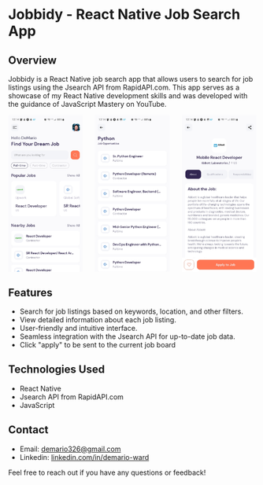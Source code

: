 # Jobbidy - React Native Job Search App

## Overview

Jobbidy is a React Native job search app that allows users to search for job listings using the Jsearch API from RapidAPI.com. This app serves as a showcase of my React Native development skills and was developed with the guidance of JavaScript Mastery on YouTube.

<div style="display: flex; justify-content: space-between;">
  <img src="Jobbidy_media/Jobbidy-1.jpg" alt="Image 1" width="30%">
  <img src="Jobbidy_media/Jobbidy-2.jpg" alt="Image 2" width="30%">
  <img src="Jobbidy_media/Jobbidy-3.jpg" alt="Image 3" width="30%">
</div>

## Features

- Search for job listings based on keywords, location, and other filters.
- View detailed information about each job listing.
- User-friendly and intuitive interface.
- Seamless integration with the Jsearch API for up-to-date job data.
- Click "apply" to be sent to the current job board

## Technologies Used

- React Native
- Jsearch API from RapidAPI.com
- JavaScript

## Contact

- Email: demario326@gmail.com
- Linkedin: [linkedin.com/in/demario-ward](linkedin.com/in/demario-ward)

Feel free to reach out if you have any questions or feedback!

